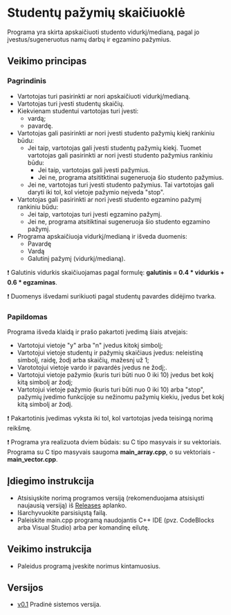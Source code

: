 # Studentų pažymių skaičiuoklė #
Programa yra skirta apskaičiuoti studento vidurkį/medianą, pagal jo įvestus/sugeneruotus namų darbų ir egzamino pažymius.

## Veikimo principas ##

### Pagrindinis ###

* Vartotojas turi pasirinkti ar nori apskaičiuoti vidurkį/medianą.
*  Vartotojas turi įvesti studentų skaičių.
* Kiekvienam studentui vartotojas turi įvesti:
  * vardą;
  * pavardę.
* Vartotojas gali pasirinkti ar nori įvesti studento pažymių kiekį rankiniu būdu:
  *  Jei taip, vartotojas gali įvesti studentų pažymių kiekį. Tuomet vartotojas gali pasirinkti ar nori įvesti studento pažymius rankiniu būdu:
      * Jei taip, vartotojas gali įvesti pažymius.
      * Jei ne, programa atsititktinai sugeneruoja šio studento pažymius.
  * Jei ne, vartotojas turi įvesti studento pažymius. Tai vartotojas gali daryti iki tol, kol vietoje pažymio neįveda "stop".
* Vartotojas gali pasirinkti ar nori įvesti studento egzamino pažymį rankiniu būdu:
  * Jei taip, vartotojas turi įvesti egzamino pažymį.
  * Jei ne, programa atsitiktinai sugeneruoja šio studento egzamino pažymį.
* Programa apskaičiuoja vidurkį/medianą ir išveda duomenis:
  * Pavardę
  * Vardą
  * Galutinį pažymį (vidurkį/medianą).

:heavy_exclamation_mark: Galutinis vidurkis skaičiuojamas pagal formulę: **galutinis = 0.4 * vidurkis + 0.6 * egzaminas**.

:heavy_exclamation_mark: Duomenys išvedami surikiuoti pagal studentų pavardes didėjimo tvarka.

### Papildomas ###

Programa išveda klaidą ir prašo pakartoti įvedimą šiais atvejais:

* Vartotojui vietoje "y" arba "n" įvedus kitokį simbolį;
* Vartotojui vietoje studentų ir pažymių skaičiaus įvedus: neleistiną simbolį, raidę, žodį arba skaičių, mažesnį už 1;
* Varototojui vietoje vardo ir pavardės įvedus ne žodį;.
* Vartotojui vietoje pažymio (kuris turi būti nuo 0 iki 10) įvedus bet kokį kitą simbolį ar žodį;
* Vartotojui vietoje pažymio (kuris turi būti nuo 0 iki 10) arba "stop", pažymių įvedimo funkcijoje su nežinomu pažymių kiekiu, įvedus bet kokį kitą simbolį ar žodį.
  
:heavy_exclamation_mark: Pakartotinis įvedimas vyksta iki tol, kol vartotojas įveda teisingą norimą reikšmę.

:heavy_exclamation_mark: Programa yra realizuota dviem būdais: su C tipo masyvais ir su vektoriais. Programa su C tipo masyvais saugoma **main_array.cpp**, o su vektoriais - **main_vector.cpp**.


## Įdiegimo instrukcija ##
* Atsisiųskite norimą programos versiją (rekomenduojama atsisiųsti naujausią versiją) iš [Releases](https://github.com/aistestonciute/2_uzd/releases) aplanko.
* Išarchyvuokite parsisiųstą failą.
* Paleiskite main.cpp programą naudojantis C++ IDE (pvz. CodeBlocks arba Visual Studio) arba per komandinę eilutę.

## Veikimo instrukcija ##
* Paleidus programą įveskite norimus kintamuosius. 


## Versijos ##

* [v0.1]() Pradinė sistemos versija.
